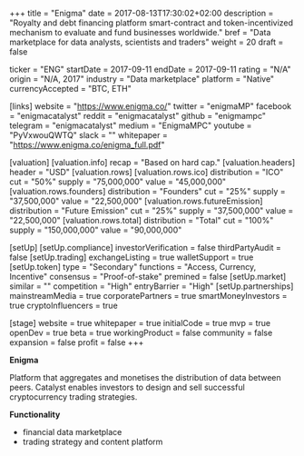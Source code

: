 +++
title = "Enigma"
date = 2017-08-13T17:30:02+02:00
description = "Royalty and debt financing platform smart-contract and token-incentivized mechanism to evaluate and fund businesses worldwide."
bref = "Data marketplace for data analysts, scientists and traders"
weight = 20
draft = false

ticker = "ENG"
startDate = 2017-09-11
endDate = 2017-09-11
rating = "N/A"
origin = "N/A, 2017"
industry = "Data marketplace"
platform = "Native"
currencyAccepted = "BTC, ETH"

[links]
  website = "https://www.enigma.co/"
  twitter = "enigmaMP"
  facebook = "enigmacatalyst"
  reddit = "enigmacatalyst"
  github = "enigmampc"
  telegram = "enigmacatalyst"
  medium = "EnigmaMPC"
  youtube = "PyVxwouQWTQ"
  slack = ""
  whitepaper = "https://www.enigma.co/enigma_full.pdf"

[valuation]
  [valuation.info]
    recap = "Based on hard cap."
  [valuation.headers]
    header = "USD"
  [valuation.rows]
    [valuation.rows.ico]
      distribution = "ICO"
      cut = "50%"
      supply = "75,000,000"
      value = "45,000,000"
    [valuation.rows.founders]
      distribution = "Founders"
      cut = "25%"
      supply = "37,500,000"
      value = "22,500,000"
    [valuation.rows.futureEmission]
      distribution = "Future Emission"
      cut = "25%"
      supply = "37,500,000"
      value = "22,500,000"
    [valuation.rows.total]
      distribution = "Total"
      cut = "100%"
      supply = "150,000,000"
      value = "90,000,000"

[setUp]
  [setUp.compliance]
    investorVerification = false
    thirdPartyAudit = false
  [setUp.trading]
    exchangeListing = true
    walletSupport = true
  [setUp.token]
    type = "Secondary"
    functions = "Access, Currency, Incentive"
    consensus = "Proof-of-stake"
    premined = false
  [setUp.market]
    similar = ""
    competition = "High"
    entryBarrier = "High"
  [setUp.partnerships]
    mainstreamMedia = true
    corporatePartners = true
    smartMoneyInvestors = true
    cryptoInfluencers = true

[stage]
  website = true
  whitepaper = true
  initialCode = true
  mvp = true
  openDev = true
  beta = true
  workingProduct = false
  community = false
  expansion = false
  profit = false
+++

**Enigma**

Platform that aggregates and monetises the distribution of data between peers. Catalyst enables investors to design and sell successful cryptocurrency trading strategies.

**Functionality**

* financial data marketplace
* trading strategy and content platform
